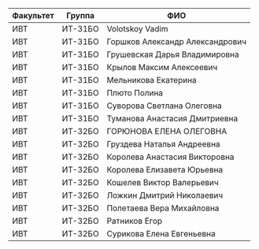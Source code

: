 Факультет | Группа  | ФИО
----------|---------|------------
ИВТ       | ИТ-31БО | Volotskoy Vadim 
ИВТ       | ИТ-31БО | Горшков Александр Александрович
ИВТ       | ИТ-31БО | Грушевская Дарья Владимировна
ИВТ       | ИТ-31БО | Крылов Максим Алексеевич
ИВТ       | ИТ-31БО | Мельникова Екатерина
ИВТ       | ИТ-31БО | Плюто Полина
ИВТ       | ИТ-31БО | Суворова Светлана Олеговна
ИВТ       | ИТ-31БО | Туманова Анастасия Дмитриевна
ИВТ       | ИТ-32БО | ГОРЮНОВА ЕЛЕНА ОЛЕГОВНА
ИВТ       | ИТ-32БО | Груздева Наталья Андреевна
ИВТ       | ИТ-32БО | Королева Анастасия Викторовна
ИВТ       | ИТ-32БО | Королева Елизавета Юрьевна
ИВТ       | ИТ-32БО | Кошелев Виктор Валерьевич
ИВТ       | ИТ-32БО | Ложкин Дмитрий Николаевич
ИВТ       | ИТ-32БО | Полетаева Вера Михайловна
ИВТ       | ИТ-32БО | Ратников Егор
ИВТ       | ИТ-32БО | Сурикова Елена Евгеньевна
